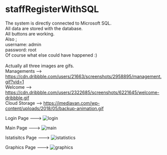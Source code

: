 # staffRegisterWithSQL
The system is directly connected to Microsoft SQL.<br/>
All data are stored with the database.<br/>
All buttons are working.<br/>
Also ; <br/>
username: admin<br/>
password: root<br/>
Of course what else could have happened :) <br/>
<br/>
Actually all three images are gifs.<br/>
Managements   --> https://cdn.dribbble.com/users/21663/screenshots/2958895/management.gif?vid=1 <br/>
Welcome       --> https://cdn.dribbble.com/users/2322685/screenshots/6221645/welcome-dribbble.gif <br/>
Cloud Storage --> https://imediavan.com/wp-content/uploads/2018/05/backup-animation.gif





Login Page         ---> ![login](https://user-images.githubusercontent.com/58274151/83572639-9b429000-a532-11ea-8013-7a72d846c55e.PNG)

Main Page          ---> ![main](https://user-images.githubusercontent.com/58274151/83572721-bc0ae580-a532-11ea-83ca-29d954fe27c9.PNG)

Istatisitcs Page   ---> ![istatistics](https://user-images.githubusercontent.com/58274151/83572770-d5139680-a532-11ea-9898-3ba099d92966.PNG)

Graphics Page      ---> ![graphics](https://user-images.githubusercontent.com/58274151/83572836-f4aabf00-a532-11ea-85c9-662dfe589624.PNG)



 

